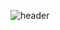 ![header](https://capsule-render.vercel.app/api?type=wave&color=auto&height=300&section=header&text=capsule%20render&fontSize=90)

<!---
GHLis20/GHLis20 is a ✨ special ✨ repository because its `README.md` (this file) appears on your GitHub profile.
You can click the Preview link to take a look at your changes.
--->
